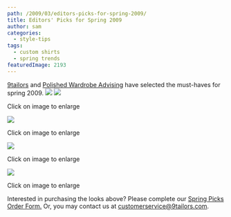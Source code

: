 ```yaml
---
path: /2009/03/editors-picks-for-spring-2009/
title: Editors' Picks for Spring 2009
author: sam
categories: 
  - style-tips
tags: 
  - custom shirts
  - spring trends
featuredImage: 2193
---
```

[9tailors](http://beta.9tailors.com/) and [Polished Wardrobe Advising](http://polishedadvising.com/) have selected the must-haves for spring 2009. [![](http://1.bp.blogspot.com/_RlJ3L7W6dBw/SbnZXjyjt1I/AAAAAAAAHXs/-3ZL7PlveDg/s400/polished_editorspicks.jpg)](http://1.bp.blogspot.com/_RlJ3L7W6dBw/SbnZXjyjt1I/AAAAAAAAHXs/-3ZL7PlveDg/s1600-h/polished_editorspicks.jpg) [![](http://3.bp.blogspot.com/_RlJ3L7W6dBw/SbpdGRR50WI/AAAAAAAAHX0/pFPs2dUIM9o/s400/springtrend_20090304.jpg)](http://3.bp.blogspot.com/_RlJ3L7W6dBw/SbpdGRR50WI/AAAAAAAAHX0/pFPs2dUIM9o/s1600-h/springtrend_20090304.jpg)

Click on image to enlarge

[![](http://3.bp.blogspot.com/_RlJ3L7W6dBw/Sb5G7aIhWyI/AAAAAAAAHYY/Q4Jf54tGcJs/s400/springclassic_20090304.1.jpg)](http://3.bp.blogspot.com/_RlJ3L7W6dBw/Sb5G7aIhWyI/AAAAAAAAHYY/Q4Jf54tGcJs/s1600-h/springclassic_20090304.1.jpg)

Click on image to enlarge

[![](http://1.bp.blogspot.com/_RlJ3L7W6dBw/Sbpd2x2N4iI/AAAAAAAAHYE/jgb6R7Sz4pc/s400/springfling_20090304.jpg)](http://1.bp.blogspot.com/_RlJ3L7W6dBw/Sbpd2x2N4iI/AAAAAAAAHYE/jgb6R7Sz4pc/s1600-h/springfling_20090304.jpg)

Click on image to enlarge

[![](http://2.bp.blogspot.com/_RlJ3L7W6dBw/SbnZNbK5FBI/AAAAAAAAHXM/hyBOSQzzQIA/s400/springcasual_20090304.jpg)](http://2.bp.blogspot.com/_RlJ3L7W6dBw/SbnZNbK5FBI/AAAAAAAAHXM/hyBOSQzzQIA/s1600-h/springcasual_20090304.jpg)

Click on image to enlarge

Interested in purchasing the looks above? Please complete our [Spring Picks Order Form.](http://spreadsheets.google.com/viewform?formkey=cERNbE93WnJLSUMzOWk3bktiZ1hNU2c6MA..) Or, you may contact us at customerservice@9tailors.com.